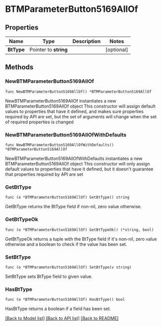# BTMParameterButton5169AllOf

## Properties

Name | Type | Description | Notes
------------ | ------------- | ------------- | -------------
**BtType** | Pointer to **string** |  | [optional] 

## Methods

### NewBTMParameterButton5169AllOf

`func NewBTMParameterButton5169AllOf() *BTMParameterButton5169AllOf`

NewBTMParameterButton5169AllOf instantiates a new BTMParameterButton5169AllOf object
This constructor will assign default values to properties that have it defined,
and makes sure properties required by API are set, but the set of arguments
will change when the set of required properties is changed

### NewBTMParameterButton5169AllOfWithDefaults

`func NewBTMParameterButton5169AllOfWithDefaults() *BTMParameterButton5169AllOf`

NewBTMParameterButton5169AllOfWithDefaults instantiates a new BTMParameterButton5169AllOf object
This constructor will only assign default values to properties that have it defined,
but it doesn't guarantee that properties required by API are set

### GetBtType

`func (o *BTMParameterButton5169AllOf) GetBtType() string`

GetBtType returns the BtType field if non-nil, zero value otherwise.

### GetBtTypeOk

`func (o *BTMParameterButton5169AllOf) GetBtTypeOk() (*string, bool)`

GetBtTypeOk returns a tuple with the BtType field if it's non-nil, zero value otherwise
and a boolean to check if the value has been set.

### SetBtType

`func (o *BTMParameterButton5169AllOf) SetBtType(v string)`

SetBtType sets BtType field to given value.

### HasBtType

`func (o *BTMParameterButton5169AllOf) HasBtType() bool`

HasBtType returns a boolean if a field has been set.


[[Back to Model list]](../README.md#documentation-for-models) [[Back to API list]](../README.md#documentation-for-api-endpoints) [[Back to README]](../README.md)


